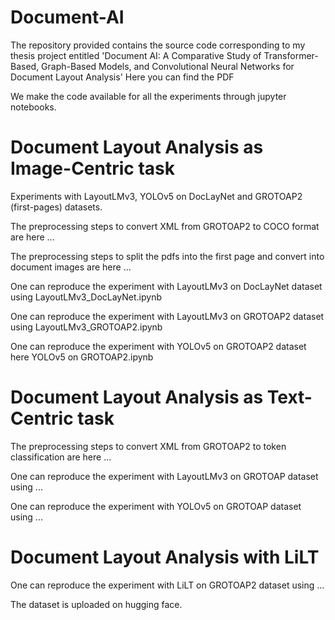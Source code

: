 # Document-AI
The repository provided contains the source code corresponding to my thesis project entitled 'Document AI: A Comparative Study of Transformer-Based, Graph-Based Models, and Convolutional Neural Networks for
Document Layout Analysis'
Here you can find the PDF

We make the code available for all the experiments through jupyter notebooks. 

# Document Layout Analysis as Image-Centric task
Experiments with LayoutLMv3, YOLOv5 on DocLayNet and GROTOAP2 (first-pages) datasets.

The preprocessing steps to convert XML from GROTOAP2 to COCO format are here ...

The preprocessing steps to split the pdfs into the first page and convert into document images are here ...

One can reproduce the experiment with LayoutLMv3 on DocLayNet dataset using LayoutLMv3_DocLayNet.ipynb   

One can reproduce the experiment with LayoutLMv3 on GROTOAP2 dataset using LayoutLMv3_GROTOAP2.ipynb

One can reproduce the experiment with YOLOv5 on GROTOAP2 dataset here YOLOv5 on GROTOAP2.ipynb

# Document Layout Analysis as Text-Centric task

The preprocessing steps to convert XML from GROTOAP2 to token classification are here ...

One can reproduce the experiment with LayoutLMv3 on GROTOAP dataset using ...

One can reproduce the experiment with YOLOv5 on GROTOAP dataset using ...

# Document Layout Analysis with LiLT

One can reproduce the experiment with LiLT on GROTOAP2 dataset using ...

The dataset is uploaded on hugging face.
